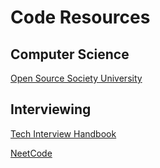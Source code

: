 # Code Resources

## Computer Science
[Open Source Society University](https://github.com/ossu/computer-science)

## Interviewing

[Tech Interview Handbook](https://www.techinterviewhandbook.org)

[NeetCode](https://www.youtube.com/c/NeetCode)

